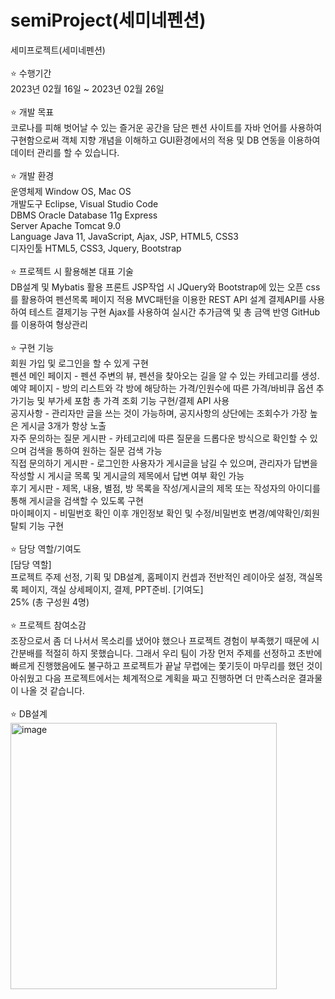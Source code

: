 # semiProject(세미네펜션)
세미프로젝트(세미네펜션)
<br><br>
⭐️ 수행기간<br>
2023년 02월 16일 ~ 2023년 02월 26일
<br><br>
⭐️ 개발 목표<br>
코로나를 피해 벗어날 수 있는 즐거운 공간을 담은 펜션 사이트를 자바 언어를 사용하여 구현함으로써 객체 지향 개념을 이해하고 GUI환경에서의 적용 및 DB 연동을 이용하여 데이터 관리를 할 수 있습니다. 
<br><br>
⭐️ 개발 환경<br>
운영체제	Window OS, Mac OS <br>
개발도구	Eclipse, Visual Studio Code <br>
DBMS	Oracle Database 11g Express <br>
Server	Apache Tomcat 9.0 <br>
Language	Java 11, JavaScript, Ajax, JSP, HTML5, CSS3 <br>
디자인툴	HTML5, CSS3, Jquery, Bootstrap
<br><br>
⭐️ 프로젝트 시 활용해본 대표 기술<br>
DB설계 및 Mybatis 활용
프론트 JSP작업 시 JQuery와 Bootstrap에 있는 오픈 css를 활용하여 펜션목록 페이지 적용
MVC패턴을 이용한 REST API 설계
결제API를 사용하여 테스트 결제기능 구현
Ajax를 사용하여 실시간 추가금액 및 총 금액 반영
GitHub를 이용하여 형상관리 
<br><br>
⭐️ 구현 기능<br>
회원 가입 및 로그인을 할 수 있게 구현<br>
펜션 메인 페이지 - 펜션 주변의 뷰, 펜션을 찾아오는 길을 알 수 있는 카테고리를 생성.<br>
예약 페이지 - 방의 리스트와 각 방에 해당하는 가격/인원수에 따른 가격/바비큐 옵션 추가기능 및 부가세 포함 총 가격 조회 기능 구현/결제 API 사용<br>
공지사항 - 관리자만 글을 쓰는 것이 가능하며, 공지사항의 상단에는 조회수가 가장 높은 게시글 3개가 항상 노출<br>
자주 문의하는 질문 게시판 - 카테고리에 따른 질문을 드롭다운 방식으로 확인할 수 있으며 검색을 통하여 원하는 질문 검색 가능<br>
직접 문의하기 게시판 - 로그인한 사용자가 게시글을 남길 수 있으며, 관리자가 답변을 작성할 시 게시글 목록 및 게시글의 제목에서 답변 여부 확인 가능<br>
후기 게시판 - 제목, 내용, 별점, 방 목록을 작성/게시글의 제목 또는 작성자의 아이디를 통해 게시글을 검색할 수 있도록 구현<br>
마이페이지 - 비밀번호 확인 이후 개인정보 확인 및 수정/비밀번호 변경/예약확인/회원 탈퇴 기능 구현
<br><br>
⭐️ 담당 역할/기여도<br>
[담당 역할]<br>
프로젝트 주제 선정, 기획 및 DB설계, 홈페이지 컨셉과 전반적인 레이아웃 설정, 객실목록 페이지, 객실 상세페이지, 결제, PPT준비.
[기여도]<br>
25% (총 구성원 4명)
<br><br>
⭐️ 프로젝트 참여소감<br>
조장으로서 좀 더 나서서 목소리를 냈어야 했으나 프로젝트 경험이 부족했기 때문에 시간분배를 적절히 하지 못했습니다. 그래서 우리 팀이 가장 먼저 주제를 선정하고 초반에 빠르게 진행했음에도 불구하고 프로젝트가 끝날 무렵에는 쫓기듯이 마무리를 했던 것이 아쉬웠고 다음 프로젝트에서는 체계적으로 계획을 짜고 진행하면 더 만족스러운 결과물이 나올 것 같습니다.
<br><br>
⭐️ DB설계<br>
<img width="426" alt="image" src="https://github.com/jua930128/semiProject/assets/133546011/4e776959-c411-4445-bb49-57818020022a">
